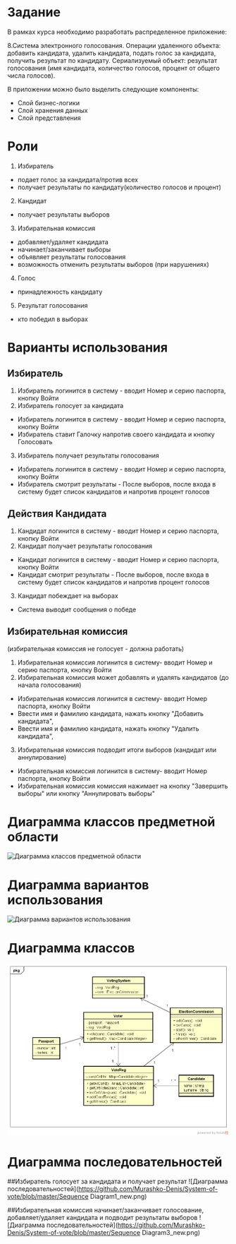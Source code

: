 # Задание
В рамках курса  необходимо разработать распределенное приложение:

8.Система электронного голосования. 
Операции удаленного объекта: добавить кандидата, удалить кандидата, подать голос за кандидата, получить результат по кандидату. 
Сериализуемый объект: результат голосования (имя кандидата, количество голосов, процент от общего числа голосов).


В приложении можно было выделить следующие компоненты:

* Слой бизнес-логики
* Слой хранения данных
* Слой представления

# Роли
1. Избиратель
 * подает голос за кандидата/против всех
 * получает результаты по кандидату(количество голосов и процент)

2. Кандидат
 * получает результаты выборов
 
3. Избирательная комиссия
 * добавляет/удаляет кандидата
 * начинает/заканчивает выборы
 * объявляет результаты голосования
 * возможность отменить результаты выборов (при нарушениях) 

4. Голос
 * принадлежность кандидату

5. Результат голосования
 * кто победил в выборах
 

# Варианты использования

## Избиратель
1. Избиратель логинится в систему - вводит Номер и серию паспорта, кнопку Войти
2. Избиратель голосует за кандидата
  * Избиратель логинится в систему - вводит Номер и серию паспорта, кнопку Войти
  * Избиратель ставит Галочку напротив своего кандидата и кнопку Голосовать
3. Избиратель получает результаты голосования 
 * Избиратель логинится в систему - вводит Номер  и серию паспорта, кнопку Войти
 * Избиратель смотрит результаты - После выборов, после входа в систему будет список кандидатов и напротив процент голосов 

## Действия Кандидата
1. Кандидат логинится в систему - вводит Номер и серию паспорта, кнопку Войти
2. Кандидат получает результаты голосования
 * Кандидат логинится в систему - вводит Номер и серию паспорта, кнопку Войти
 * Кандидат смотрит результаты - После выборов, после входа в систему будет список кандидатов и напротив процент голосов 
3. Кандидат побеждает на выборах
 * Система выводит сообщения о победе


## Избирательная комиссия 
(избирательная комиссия не голосует - должна работать)

1. Избирательная комиссия логинится в систему- вводит Номер и серию паспорта, кнопку Войти
2. Избирательная комиссия может добавлять и удалять кандидатов (до начала голосования)
 * Избирательная комиссия логинится в систему- вводит Номер паспорта, кнопку Войти
 * Ввести имя и фамилию кандидата, нажать кнопку "Добавить кандидата", 
 * Ввести имя и фамилию кандидата, нажать кнопку "Удалить кандидата",
3. Избирательная комиссия подводит итоги выборов (кандидат или аннулирование) 
 * Избирательная комиссия логинится в систему- вводит Номер паспорта, кнопку Войти
 * Избирательная комиссия комиссия нажимает на кнопку "Завершить выборы" или  кнопку "Аннулировать выборы"

# Диаграмма классов предметной области
![Диаграмма классов предметной области](https://github.com/Murashko-Denis/System-of-vote/blob/master/classes.png) 
# Диаграмма вариантов использования
![Диаграмма вариантов использования](https://github.com/Murashko-Denis/System-of-vote/blob/master/UseCase.png)

# Диаграмма классов
![Диаграмма классов](https://github.com/Murashko-Denis/System-of-vote/blob/master/ClassDiagram0.png) 


# Диаграмма последовательностей

##Избиратель голосует за кандидата и получает результат
![Диаграмма последовательностей](https://github.com/Murashko-Denis/System-of-vote/blob/master/Sequence Diagram1_new.png)

##Избирательная комиссия начинает/заканчивает голосование, добавляет/удаляет кандидата и подводит результаты выборов
![Диаграмма последовательностей](https://github.com/Murashko-Denis/System-of-vote/blob/master/Sequence Diagram3_new.png)